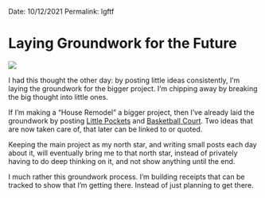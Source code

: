 
Date: 10/12/2021
Permalink: lgftf

# Laying Groundwork for the Future

![](https://images.unsplash.com/photo-1504917595217-d4dc5ebe6122?ixlib=rb-1.2.1&q=80&fm=jpg&crop=entropy&cs=tinysrgb&dl=christopher-burns-8KfCR12oeUM-unsplash.jpg)

I had this thought the other day: by posting little ideas consistently, I’m laying the groundwork for the bigger project. I’m chipping away by breaking the big thought into little ones. 

If I’m making a “House Remodel” a bigger project, then I’ve already laid the groundwork by posting [Little Pockets](lpom) and [Basketball Court](mobc). Two ideas that are now taken care of, that later can be linked to or quoted. 

Keeping the main project as my north star, and writing small posts each day about it, will eventually bring me to that north star, instead of privately having to do deep thinking on it, and not show anything until the end. 

I much rather this groundwork process. I’m building receipts that can be tracked to show that I’m getting there. Instead of just planning to get there.

